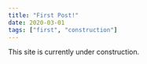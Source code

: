 ```yaml
---
title: "First Post!"
date: 2020-03-01 
tags: ["first", "construction"]
---
```


This site is currently under construction.

